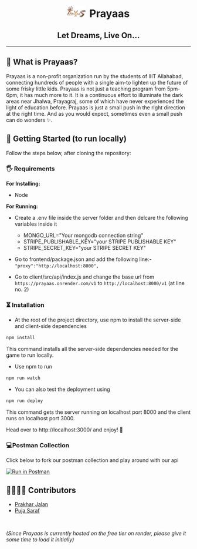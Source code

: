 <h1 align="center"><span><img src='client/src/img/logo.png' height='30px' style='margin-right:10px;'/></span>Prayaas</h1>
<h2 align="center">Let Dreams, Live On...</h2>

---

## 🤔 What is Prayaas?

Prayaas is a non-profit organization run by the students of IIIT Allahabad, connecting hundreds of people with a single aim-to lighten up the future of some frisky little kids. Prayaas is not just a teaching program from 5pm-6pm, it has much more to it. It is a continuous effort to illuminate the dark areas near Jhalwa, Prayagraj, some of which have never experienced the light of education before. Prayaas is just a small push in the right direction at the right time. And as you would expect, sometimes even a small push can do wonders ✨.

## 🏁 Getting Started (to run locally)

Follow the steps below, after cloning the repository:

### 🖐 Requirements

**For Installing:**

- Node

**For Running:**

- Create a .env file inside the server folder and then delcare the following variables inside it

  - MONGO_URL="Your mongodb connection string"
  - STRIPE_PUBLISHABLE_KEY="your STRIPE PUBLISHABLE KEY"
  - STRIPE_SECRET_KEY="your STRIPE SECRET KEY"

- Go to frontend/package.json and add the following line:-
  `"proxy":"http://localhost:8000",`
- Go to client/src/api/index.js and change the base url from `https://prayaas.onrender.com/v1` to `http://localhost:8000/v1` (at line no. 2)

### ⏳ Installation

- At the root of the project directory, use npm to install the server-side and client-side dependencies

```bash
npm install
```

This command installs all the server-side dependencies needed for the game to run locally.

- Use npm to run

```bash
npm run watch
```

- You can also test the deployment using

```bash
npm run deploy
```

This command gets the server running on localhost port 8000 and the client runs on localhost port 3000.

Head over to http://localhost:3000/ and enjoy! 🎉
<br/>

### 💻Postman Collection

Click below to fork our postman collection and play around with our api

[![Run in Postman](https://run.pstmn.io/button.svg)](https://app.getpostman.com/run-collection/21161585-d244fa0d-a935-4848-b91d-8ae744a3b682?action=collection%2Ffork&collection-url=entityId%3D21161585-d244fa0d-a935-4848-b91d-8ae744a3b682%26entityType%3Dcollection%26workspaceId%3Db6ae606e-00db-4b39-b8a6-136f9150dd47)

<!-- ## 🤝 Contributing

Contributions are what make the open source community such an amazing place to be learn, inspire, and create. Any contributions you make are greatly appreciated. The **Issues** tab is a good place to begin!

1. Fork the project repo
2. Clone the forked repo on your machine
3. Create your feature branch (`git checkout -b feature/AmazingFeature`)
4. Commit your changes (`git commit -m 'Add some AmazingFeature'`)
5. Push to the branch on your forked repo (`git push origin feature/AmazingFeature`)
6. Open a pull request -->

<!-- ## 👻 Testing

The project includes unit tests for testing all the routes and controllers, written using jest and supertest.

Run all tests

```bash
npm run test
``` -->

## 👨‍💻👩‍💻 Contributors

- [Prakhar Jalan](https://www.linkedin.com/in/jalansprakhar/)
- [Puja Saraf](https://www.linkedin.com/in/pujaa-saraf/)

<br>

_(Since Prayaas is currently hosted on the free tier on render, please give it some time to load it initially)_
